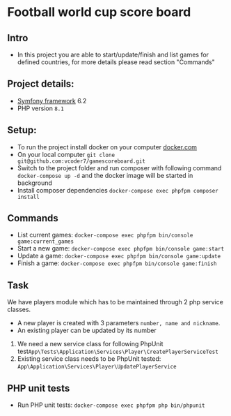 # Football world cup score board

## Intro
- In this project you are able to start/update/finish and list games for defined countries, for more details please read section "Commands"

## Project details:
- [Symfony framework](https://symfony.com) 6.2
- PHP version ``8.1``

## Setup:
- To run the project install docker on your computer [docker.com](https://docker.com)
- On your local computer ```git clone git@github.com:vcoder7/gamescoreboard.git``` 
- Switch to the project folder and run composer with following command ``docker-compose up -d`` and the docker image will be started in background
- Install composer dependencies ``docker-compose exec phpfpm composer install``

## Commands
- List current games: ```docker-compose exec phpfpm bin/console game:current_games```
- Start a new game: ```docker-compose exec phpfpm bin/console game:start```
- Update a game: ```docker-compose exec phpfpm bin/console game:update```
- Finish a game: ```docker-compose exec phpfpm bin/console game:finish```

## Task
We have players module which has to be maintained through 2 php service classes.
- A new player is created with 3 parameters ``number, name and nickname``.
- An existing player can be updated by its number 

1. We need a new service class for following PhpUnit test```App\Tests\Application\Services\Player\CreatePlayerServiceTest```
2. Existing service class needs to be PhpUnit tested: ```App\Application\Services\Player\UpdatePlayerService```

## PHP unit tests
- Run PHP unit tests: ```docker-compose exec phpfpm php bin/phpunit```
